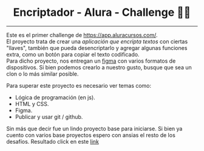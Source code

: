 # 
<h1 align="center">
   Encriptador - Alura - Challenge 👨‍💻
 </h1> 
<hr> 

   Este es el primer challenge de https://app.aluracursos.com/.   <br> 
   El proyecto trata de crear una *aplicación que encripta textos* con ciertas "llaves", también que pueda desencriptarlo y agregar algunas funciones extra, como un botón para copiar el texto codificado.    <br>
   Para dicho proyecto, nos entregan un [figma](https://www.figma.com/file/trP3p5nEh7XUyB3n2bomjP/Alura-Challenge---Desaf%C3%ADo-1---L%C3%B3gica?node-id=0%3A1) con varios formatos de dispositivos. Si bien podemos crearlo a nuestro gusto, busque que sea un clon o lo más similar posible. <br>
   
  Para superar este proyecto es necesario ver temas como: <br>

- Lógica de programación (en js).
- HTML y CSS.
- Figma. 
- Publicar y usar git / github. <br> 

Sin más que decir fue un lindo proyecto base para iniciarse. Si bien ya cuento con varios base proyectos espero con ansias el resto de los desafíos. 
Resultado click en este [link](https://juanpedro-dev.github.io/Encriptador-Alura-Challenge/)
